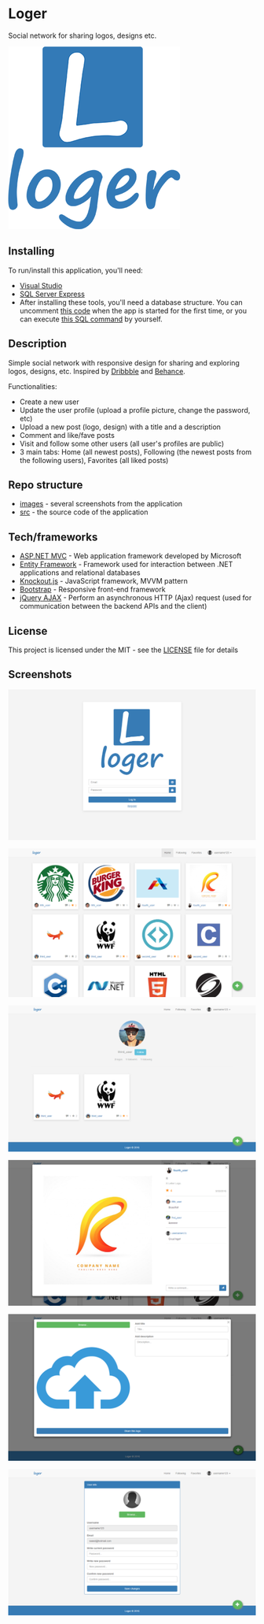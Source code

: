 
# Loger

Social network for sharing logos, designs etc.

![Logo](https://raw.githubusercontent.com/MTrajK/Loger/master/images/logo.png "Logo")

## Installing

To run/install this application, you'll need:

- [Visual Studio](https://visualstudio.microsoft.com/)
- [SQL Server Express](https://www.microsoft.com/en-us/sql-server/sql-server-editions-express)
- After installing these tools, you'll need a database structure. You can uncomment [this code](https://github.com/MTrajK/Loger/blob/master/src/Loger.DAL/Setup/LogerInitializer.cs) when the app is started for the first time, or you can execute [this SQL command](https://github.com/MTrajK/Loger/blob/master/src/Loger.DAL/Setup/logerSeed.sql) by yourself.

## Description

Simple social network with responsive design for sharing and exploring logos, designs, etc. Inspired by [Dribbble](https://dribbble.com/) and [Behance](https://www.behance.net/).

Functionalities:

- Create a new user
- Update the user profile (upload a profile picture, change the password, etc)
- Upload a new post (logo, design) with a title and a description
- Comment and like/fave posts
- Visit and follow some other users (all user's profiles are public)
- 3 main tabs: Home (all newest posts), Following (the newest posts from the following users), Favorites (all liked posts)

## Repo structure

- [images](images) - several screenshots from the application
- [src](src) - the source code of the application

## Tech/frameworks

- [ASP.NET MVC](https://dotnet.microsoft.com/apps/aspnet/mvc) - Web application framework developed by Microsoft
- [Entity Framework](https://docs.microsoft.com/en-us/ef/) - Framework used for interaction between .NET applications and relational databases
- [Knockout.js](https://knockoutjs.com/) - JavaScript framework, MVVM pattern
- [Bootstrap](http://materializecss.com/) - Responsive front-end framework
- [jQuery AJAX](http://api.jquery.com/jquery.ajax/) - Perform an asynchronous HTTP (Ajax) request (used for communication between the backend APIs and the client)

## License

This project is licensed under the MIT - see the [LICENSE](LICENSE) file for details

## Screenshots

![Log in](https://raw.githubusercontent.com/MTrajK/Loger/master/images/login_form.png "Log in")

![Home page](https://raw.githubusercontent.com/MTrajK/Loger/master/images/home_page.png "Home page")

![User page](https://raw.githubusercontent.com/MTrajK/Loger/master/images/user_page.png "User page")

![Logo review](https://raw.githubusercontent.com/MTrajK/Loger/master/images/logo_review.png "Logo review")

![Upload picture"](https://raw.githubusercontent.com/MTrajK/Loger/master/images/upload_picture.png "Upload picture")

![User settings page](https://raw.githubusercontent.com/MTrajK/Loger/master/images/user_settings_page.png "User settings page")